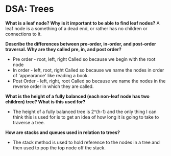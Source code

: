 # DSA: Trees

**What is a leaf node? Why is it important to be able to find leaf nodes?** 
A leaf node is a something of a dead end, or rather has no children or connections to it.


**Describe the differences between pre-order, in-order, and post-order traversal. Why are they called pre, in, and post order?**
- Pre order - root, left, right Called so because we begin with the root node
- In order - left, root, right Called so because we name the nodes in order of 'appearance' like reading a book.
- Post Order -  left, right, root Called so because we name the nodes in the reverse order in which they are called.



**What is the height of a fully balanced (each non-leaf node has two children) tree? What is this used for?**
- The height of a fully balanced tree is 2^(h-1) and the only thing I can think this is used for is to get an idea of how long it is going to take to traverse a tree. 


**How are stacks and queues used in relation to trees?**
- The stack method is used to hold reference to the nodes in a tree and then used to pop the top node off the stack. 



